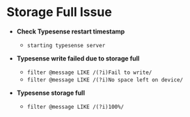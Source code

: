 # Storage Full Issue
- **Check Typesense restart timestamp**
    - `starting typesense server`

- **Typesense write failed due to storage full**
    - `filter @message LIKE /(?i)Fail to write/`
    - `filter @message LIKE /(?i)No space left on device/`

- **Typesense storage full**
    - `filter @message LIKE /(?i)100%/`